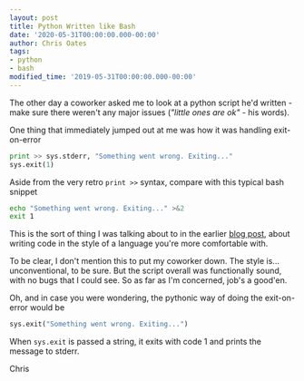 ```yaml
---
layout: post
title: Python Written like Bash
date: '2020-05-31T00:00:00.000-00:00'
author: Chris Oates
tags:
- python
- bash
modified_time: '2019-05-31T00:00:00.000-00:00'
---
```


The other day a coworker asked me to look at a python script he'd written - make sure there weren't any major issues (*"little ones are ok"* - his words).

One thing that immediately jumped out at me was how it was handling exit-on-error

```python
print >> sys.stderr, "Something went wrong. Exiting..."
sys.exit(1)
```

Aside from the very retro `print >>` syntax, compare with this typical bash snippet

```bash
echo "Something went wrong. Exiting..." >&2
exit 1
```

This is the sort of thing I was talking about to in the earlier [blog post](https://oatzy.github.io/2020/03/25/writing-bash-scripts-like-python.html), about writing code in the style of a language you're more comfortable with.

To be clear, I don't mention this to put my coworker down. The style is... unconventional, to be sure. But the script overall was functionally sound, with no bugs that I could see. So as far as I'm concerned, job's a good'en.

Oh, and in case you were wondering, the pythonic way of doing the exit-on-error would be

```python
sys.exit("Something went wrong. Exiting...")
```

When `sys.exit` is passed a string, it exits with code 1 and prints the message to stderr.


Chris